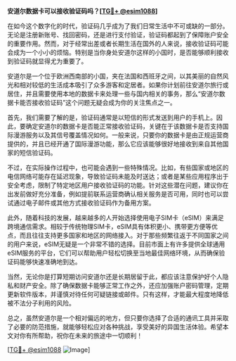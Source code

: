 **安道尔数据卡可以接收验证码吗？[[TG💪+ @esim1088](https://t.me/s/esim1088)]**

在如今这个数字化的时代，验证码几乎成为了我们日常生活中不可或缺的一部分。无论是注册新账号、找回密码，还是进行支付验证，验证码都起到了保障账户安全的重要作用。然而，对于经常出差或者长期生活在国外的人来说，接收验证码可能会成为一个小小的烦恼。特别是当你身处安道尔这样的小国时，是否能够顺利接收到验证码就显得尤为重要了。

安道尔是一个位于欧洲西南部的小国，夹在法国和西班牙之间，以其美丽的自然风光和相对较低的生活成本吸引了众多游客和定居者。如果你计划前往安道尔旅行或居住，并且需要使用本地的数据卡来处理一些与国内相关的事务，那么“安道尔数据卡能否接收验证码”这个问题无疑会成为你的关注焦点之一。

首先，我们需要了解的是，验证码通常是以短信的形式发送到用户的手机上。因此，要确定安道尔的数据卡是否能正常接收验证码，关键在于该数据卡是否支持国际漫游服务以及其信号覆盖情况如何。一般来说，只要你的数据卡是由正规运营商提供的，并且已经开通了国际漫游功能，那么它应该能够很好地接收到来自其他国家的短信验证码。

不过，在实际操作过程中，也可能会遇到一些特殊情况。比如，有些国家或地区的电信网络可能存在延迟现象，导致验证码未能及时送达；或者是某些应用程序出于安全考虑，限制了特定地区用户接收验证码的功能。针对这些潜在问题，建议你在出发前做好充分准备，例如提前联系运营商确认相关服务是否可用，同时也可以尝试通过电子邮件或其他方式接收验证码作为备用方案。

此外，随着科技的发展，越来越多的人开始选择使用电子SIM卡（eSIM）来满足跨境通信需求。相较于传统物理SIM卡，eSIM具有体积更小、携带更方便等优点，而且往往支持更多国家和地区的网络接入。对于那些频繁往返于不同国家之间的用户来说，eSIM无疑是一个非常不错的选择。目前市面上有许多提供全球通用eSIM服务的平台，它们可以帮助用户轻松切换至当地最佳网络环境，从而确保验证码能够快速准确地到达。

当然，无论你是打算短期访问安道尔还是长期居留于此，都应该注意保护好个人隐私和财产安全。除了确保数据卡能够正常工作之外，还应加强账户密码管理，定期更新软件版本，并谨慎对待任何可疑链接或邮件。只有这样，才能最大程度地降低被不法分子利用的风险。

总之，虽然安道尔是一个相对偏远的地方，但只要你选择了合适的通讯工具并采取了必要的防范措施，就能够轻松应对各种挑战，享受美好的异国生活体验。希望本文对你有所帮助，祝你在未来的旅途中一切顺利！

[[TG💪+ @esim1088](https://t.me/s/esim1088) ![Image](https://i.postimg.cc/4NQfJmqS/Snipaste-2025-05-13-00-14-12.png)]